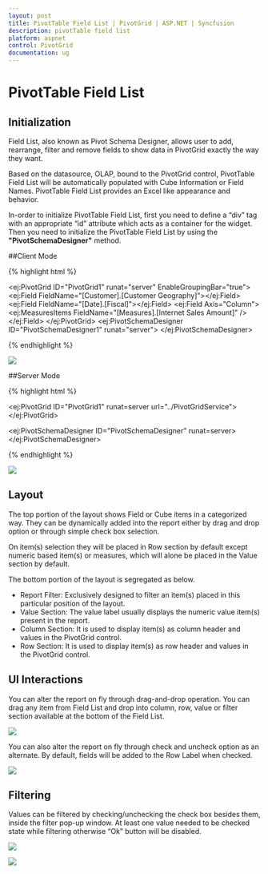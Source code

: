 ```yaml
---
layout: post
title: PivotTable Field List | PivotGrid | ASP.NET | Syncfusion
description: pivotTable field list
platform: aspnet
control: PivotGrid
documentation: ug
---
```


# PivotTable Field List

## Initialization  

Field List, also known as Pivot Schema Designer, allows user to add, rearrange, filter and remove fields to show data in PivotGrid exactly the way they want.

Based on the datasource, OLAP, bound to the PivotGrid control, PivotTable Field List will be automatically populated with Cube Information or Field Names. PivotTable Field List provides an Excel like appearance and behavior.

In-order to initialize PivotTable Field List, first you need to define a “div” tag with an appropriate “id” attribute which acts as a container for the widget. Then you need to initialize the PivotTable Field List by using the **"PivotSchemaDesigner"** method.

##Client Mode

{% highlight html %}

<ej:PivotGrid ID="PivotGrid1" runat="server" EnableGroupingBar="true">
    <DataSource Catalog="Adventure Works DW 2008 SE" Cube="Adventure Works" Data="http://bi.syncfusion.com/olap/msmdpump.dll">
        <Rows>
            <ej:Field FieldName="[Customer].[Customer Geography]"></ej:Field>
        </Rows>
        <Columns>
            <ej:Field FieldName="[Date].[Fiscal]"></ej:Field>
        </Columns>
        <Values>
            <ej:Field Axis="Column">
                <Measures>
                    <ej:MeasuresItems FieldName="[Measures].[Internet Sales Amount]" />
                </Measures>
            </ej:Field>
        </Values>
    </DataSource>
    <ClientSideEvents RenderSuccess="loadSchemaDesigner" />
</ej:PivotGrid>
<ej:PivotSchemaDesigner ID="PivotSchemaDesigner1" runat="server">
    <OlapSettings ShowKPI="true" ShowNamedSets="true" />
</ej:PivotSchemaDesigner>
    

<script type="text/javascript">
    function loadSchemaDesigner(args) {
        var PivotSchemaDesigner = $(".e-pivotschemadesigner").data('ejPivotSchemaDesigner');

        if (PivotSchemaDesigner.model.pivotControl == null) {
            PivotSchemaDesigner.model.pivotControl = this;
            PivotSchemaDesigner.model.layout = "excel";
            PivotSchemaDesigner.model.enableWrapper = true;
            PivotSchemaDesigner._load();
        }
        args.model.renderComplete = null;
    }
</script>
    
{% endhighlight %}

![](PivotTable-Field-List_images/OlapClientMode.png)

##Server Mode 

{% highlight html %}

<ej:PivotGrid ID="PivotGrid1" runat=server url="../PivotGridService">
    <ClientSideEvents  AfterServiceInvoke="OnAfterServiceInvoke"/>
</ej:PivotGrid>

<ej:PivotSchemaDesigner ID="PivotSchemaDesigner" runat=server></ej:PivotSchemaDesigner>
 
<script type="text/javascript">
 OnAfterServiceInvoke = function (evt) {
 if (evt.action == "initialize") {
  var PivotSchemaDesigner = $( ".e-pivotschemadesigner").data('ejPivotSchemaDesigner');
     if (PivotSchemaDesigner.model.pivotControl == null) {
         PivotSchemaDesigner.model.pivotControl = this;
         PivotSchemaDesigner.model.enableWrapper = true;
         PivotSchemaDesigner.model.layout = "excel";
         PivotSchemaDesigner._load();
      }
    }
  }
</script>

{% endhighlight %}

![](PivotTable-Field-List_images/pivotschema.png)


## Layout 

The top portion of the layout shows Field or Cube items in a categorized way. They can be dynamically added into the report either by drag and drop option or through simple check box selection.
 
On item(s) selection they will be placed in Row section by default except numeric based item(s) or measures, which will alone be placed in the Value section by default.

The bottom portion of the layout is segregated as below.

* Report Filter: Exclusively designed to filter an item(s) placed in this particular position of the layout. 
* Value Section: The value label usually displays the numeric value item(s) present in the report.
* Column Section: It is used to display item(s) as column header and values in the PivotGrid control. 
* Row Section: It is used to display item(s) as row header and values in the PivotGrid control.

## UI Interactions 
You can alter the report on fly through drag-and-drop operation. You can drag any item from Field List and drop into column, row, value or filter section available at the bottom of the Field List.

![](PivotTable-Field-List_images/schema.png) 

You can also alter the report on fly through check and uncheck option as an alternate. By default, fields will be added to the Row Label when checked.

![](PivotTable-Field-List_images/check-uncheck.png) 

## Filtering
Values can be filtered by checking/unchecking the check box besides them, inside the filter pop-up window. At least one value needed to be checked state while filtering otherwise “Ok” button will be disabled.

![](PivotTable-Field-List_images/filter.png) 

![](PivotTable-Field-List_images/filter1.png)

 